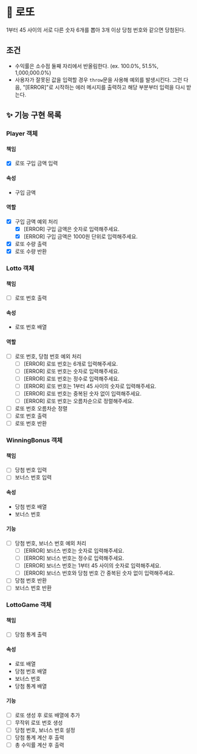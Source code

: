 # 📝 로또

1부터 45 사이의 서로 다른 숫자 6개를 뽑아 3개 이상 당첨 번호와 같으면 당첨된다.

## 조건

- 수익률은 소수점 둘째 자리에서 반올림한다. (ex. 100.0%, 51.5%, 1,000,000.0%)
- 사용자가 잘못된 값을 입력할 경우 `throw`문을 사용해 예외를 발생시킨다. 그런 다음, "[ERROR]"로 시작하는 에러 메시지를 출력하고 해당 부분부터 입력을 다시 받는다.

## ✨ 기능 구현 목록

### Player 객체

#### 책임

- [x] 로또 구입 금액 입력

#### 속성

- 구입 금액

#### 역할

- [x] 구입 금액 예외 처리
  - [x] [ERROR] 구입 금액은 숫자로 입력해주세요.
  - [x] [ERROR] 구입 금액은 1000원 단위로 입력해주세요.
- [x] 로또 수량 출력
- [x] 로또 수량 반환

### Lotto 객체

#### 책임

- [ ] 로또 번호 출력

#### 속성

- 로또 번호 배열

#### 역할

- [ ] 로또 번호, 당첨 번호 예외 처리
  - [ ] [ERROR] 로또 번호는 6개로 입력해주세요.
  - [ ] [ERROR] 로또 번호는 숫자로 입력해주세요.
  - [ ] [ERROR] 로또 번호는 정수로 입력해주세요.
  - [ ] [ERROR] 로또 번호는 1부터 45 사이의 숫자로 입력해주세요.
  - [ ] [ERROR] 로또 번호는 중복된 숫자 없이 입력해주세요.
  - [ ] [ERROR] 로또 번호는 오름차순으로 정렬해주세요.
- [ ] 로또 번호 오름차순 정렬
- [ ] 로또 번호 출력
- [ ] 로또 번호 반환

### WinningBonus 객체

#### 책임

- [ ] 당첨 번호 입력
- [ ] 보너스 번호 입력

#### 속성

- 당첨 번호 배열
- 보너스 번호

#### 기능

- [ ] 당첨 번호, 보너스 번호 예외 처리
  - [ ] [ERROR] 보너스 번호는 숫자로 입력해주세요.
  - [ ] [ERROR] 보너스 번호는 정수로 입력해주세요.
  - [ ] [ERROR] 보너스 번호는 1부터 45 사이의 숫자로 입력해주세요.
  - [ ] [ERROR] 보너스 번호와 당첨 번호 간 중복된 숫자 없이 입력해주세요.
- [ ] 당첨 번호 반환
- [ ] 보너스 번호 반환

### LottoGame 객체

#### 책임

- [ ] 당첨 통계 출력

#### 속성

- 로또 배열
- 당첨 번호 배열
- 보너스 번호
- 당첨 통계 배열

#### 기능

- [ ] 로또 생성 후 로또 배열에 추가
- [ ] 무작위 로또 번호 생성
- [ ] 당첨 번호, 보너스 번호 설정
- [ ] 당첨 통계 계산 후 출력
- [ ] 총 수익률 계산 후 출력
